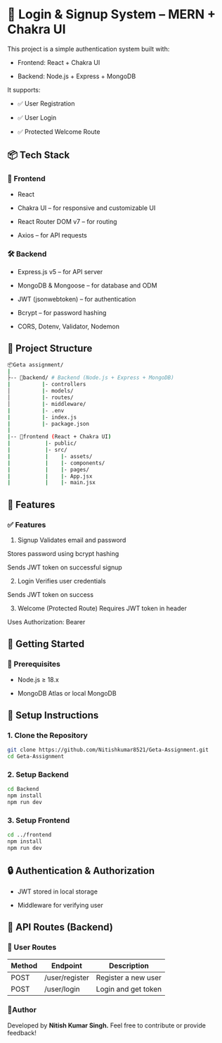 # 🔐 Login & Signup System – MERN + Chakra UI
This project is a simple authentication system built with:

- Frontend: React + Chakra UI

- Backend: Node.js + Express + MongoDB

It supports:

- ✅ User Registration

- ✅ User Login

- ✅ Protected Welcome Route

## 📦 Tech Stack
### 🚀 Frontend
- React 

- Chakra UI – for responsive and customizable UI

- React Router DOM v7 – for routing

- Axios – for API requests

### 🛠 Backend
- Express.js v5 – for API server

- MongoDB & Mongoose – for database and ODM

- JWT (jsonwebtoken) – for authentication

- Bcrypt – for password hashing

- CORS, Dotenv, Validator, Nodemon

## 📁 Project Structure
```bash
📦Geta assignment/
|
├-- 📁backend/ # Backend (Node.js + Express + MongoDB)
|          |- controllers
│          |- models/
│          |- routes/
│          |- middleware/ 
|          |- .env
|          |- index.js
|          |- package.json
|
|-- 📁frontend (React + Chakra UI)
|           |- public/
|           |- src/
|           |    |- assets/
|           |    |- components/
|           |    |- pages/
|           |    |- App.jsx
|           |    |- main.jsx  
```

## 🔐 Features
### ✅ Features
1. Signup
Validates email and password

Stores password using bcrypt hashing

Sends JWT token on successful signup

2. Login
Verifies user credentials

Sends JWT token on success

3. Welcome (Protected Route)
Requires JWT token in header

Uses Authorization: Bearer <token>

## 🚀 Getting Started
### 🔧 Prerequisites
- Node.js ≥ 18.x

- MongoDB Atlas or local MongoDB

## 🔨 Setup Instructions
### 1. Clone the Repository
```bash
git clone https://github.com/Nitishkumar8521/Geta-Assignment.git
cd Geta-Assignment
```
### 2. Setup Backend
```bash
cd Backend
npm install
npm run dev
```
### 3. Setup Frontend
```bash
cd ../frontend
npm install
npm run dev
```
## 🔒 Authentication & Authorization
- JWT stored in local storage

- Middleware for verifying user

## 🔁 API Routes (Backend)

### 🔐 User Routes
| Method | Endpoint                | Description          |
|--------|-------------------------|----------------------|
| POST   | /user/register          |  Register a new user |
| POST   | /user/login             |  Login and get token |


### 👤Author

Developed by **Nitish Kumar Singh.** Feel free to contribute or provide feedback!

